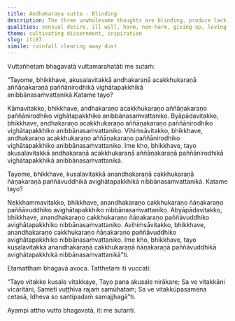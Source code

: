 ```yaml
---
title: Andhakaraṇa sutta - Blinding
description: The three unwholesome thoughts are blinding, produce lack of clarity, cause ignorance, obstruct wisdom, and are troublesome and not conducive to Nibbāna. The three wholesome thoughts give sight, produce clarity and create insight, grow wisdom, and are trouble-free and conducive to Nibbāna.
qualities: sensual desire, ill will, harm, non-harm, giving up, loving-kindness, examination
theme: cultivating discernment, inspiration
slug: iti87
simile: rainfall clearing away dust
---
```


Vuttañhetaṁ bhagavatā vuttamarahatāti me sutaṁ:

“Tayome, bhikkhave, akusalavitakkā andhakaraṇā acakkhukaraṇā aññāṇakaraṇā paññānirodhikā vighātapakkhikā anibbānasaṁvattanikā.Katame tayo?

Kāmavitakko, bhikkhave, andhakaraṇo acakkhukaraṇo aññāṇakaraṇo paññānirodhiko vighātapakkhiko anibbānasaṁvattaniko. Byāpādavitakko, bhikkhave, andhakaraṇo acakkhukaraṇo aññāṇakaraṇo paññānirodhiko vighātapakkhiko anibbānasaṁvattaniko. Vihiṁsāvitakko, bhikkhave, andhakaraṇo acakkhukaraṇo aññāṇakaraṇo paññānirodhiko vighātapakkhiko anibbānasaṁvattaniko. Ime kho, bhikkhave, tayo akusalavitakkā andhakaraṇā acakkhukaraṇā aññāṇakaraṇā paññānirodhikā vighātapakkhikā anibbānasaṁvattanikā.

Tayome, bhikkhave, kusalavitakkā anandhakaraṇā cakkhukaraṇā ñāṇakaraṇā paññāvuddhikā avighātapakkhikā nibbānasaṁvattanikā. Katame tayo?

Nekkhammavitakko, bhikkhave, anandhakaraṇo cakkhukaraṇo ñāṇakaraṇo paññāvuddhiko avighātapakkhiko nibbānasaṁvattaniko. Abyāpādavitakko, bhikkhave, anandhakaraṇo cakkhukaraṇo ñāṇakaraṇo paññāvuddhiko avighātapakkhiko nibbānasaṁvattaniko. Avihiṁsāvitakko, bhikkhave, anandhakaraṇo cakkhukaraṇo ñāṇakaraṇo paññāvuddhiko avighātapakkhiko nibbānasaṁvattaniko. Ime kho, bhikkhave, tayo kusalavitakkā anandhakaraṇā cakkhukaraṇā ñāṇakaraṇā paññāvuddhikā avighātapakkhikā nibbānasaṁvattanikā”ti.

Etamatthaṁ bhagavā avoca. Tatthetaṁ iti vuccati:

“Tayo vitakke kusale vitakkaye,
Tayo pana akusale nirākare;
Sa ve vitakkāni vicāritāni,
Sameti vuṭṭhīva rajaṁ samūhataṁ;
Sa ve vitakkūpasamena cetasā,
Idheva so santipadaṁ samajjhagā”ti.

Ayampi attho vutto bhagavatā, iti me sutanti.
